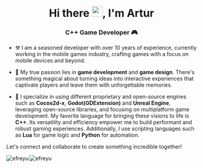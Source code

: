<h1 align="center">Hi there <img src="https://media.giphy.com/media/hvRJCLFzcasrR4ia7z/giphy.gif" width="28">, I'm Artur</h1>
<h3 align="center">C++ Game Developer 🎮</h3>


- ⚒️ I am a seasoned developer with over 10 years of experience, currently working in the mobile games industry, crafting games with a focus on mobile devices and beyond.

<!-- - 🗒️ Occasionally, in my free time I share my insights and experiences through articles on my personal blog, exploring various aspects of game development and design -[https://efreyu.github.io/](https://efreyu.github.io/)-->

- 🏓 My true passion lies in **game development** and **game design**. There's something magical about turning ideas into interactive experiences that captivate players and leave them with unforgettable memories.

- 🚀 I specialize in using different proprietary and open-source engines such as **Cocos2d-x**, **Godot(GDExtension)** and **Unreal Engine**, leveraging open-source libraries, and focusing on multiplatform game development. My favorite language for bringing these visions to life is **C++**. Its versatility and efficiency empower me to build performant and robust gaming experiences. Additionally, I use scripting languages such as **Lua** for game logic and **Python** for automation.

Let's connect and collaborate to create something incredible together! <!-- Feel free to explore my repositories, and don't hesitate to reach out for exciting opportunities or just to geek out about games.-->

<p><img align="left" src="https://github-readme-streak-stats.herokuapp.com?user=efreyu&theme=synthwave&hide_border=true&date_format=j%20M%5B%20Y%5D" alt="efreyu" /></p>

<p><img align="left" src="https://github-readme-stats.vercel.app/api?username=efreyu&hide_border=true&count_private=true&show_icons=true&theme=synthwave&hide_rank=false&include_all_commits=true&locale=en" alt="efreyu" /></p>

<!-- <p><img align="left" src="https://leetcard.jacoblin.cool/efreyu?theme=dark&font=Baloo_2&ext=activity&border=0" alt="efreyu" /></p> -->
